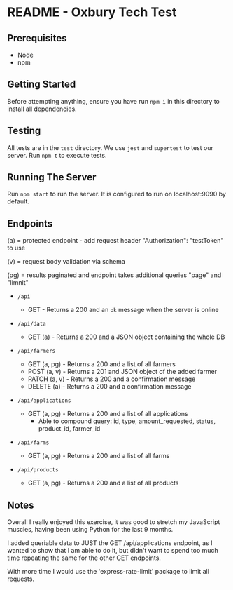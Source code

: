 # README - Oxbury Tech Test

## Prerequisites

- Node
- npm

## Getting Started

Before attempting anything, ensure you have run `npm i` in this directory to install all dependencies.

## Testing

All tests are in the `test` directory. We use `jest` and `supertest` to test our server. Run `npm t` to execute tests.

## Running The Server

Run `npm start` to run the server. It is configured to run on localhost:9090 by default.

## Endpoints

(a) = protected endpoint - add request header "Authorization": "testToken" to use

(v) = request body validation via schema

(pg) = results paginated and endpoint takes additional queries "page" and "limnit"

- `/api`
  - GET - Returns a 200 and an `ok` message when the server is online

- `/api/data`
  - GET (a) - Returns a 200 and a JSON object containing the whole DB

- `/api/farmers` 
  - GET (a, pg) - Returns a 200 and a list of all farmers
  - POST (a, v) - Returns a 201 and JSON object of the added farmer
  - PATCH (a, v) - Returns a 200 and a confirmation message
  - DELETE (a) - Returns a 200 and a confirmation message

- `/api/applications` 
  - GET (a, pg) - Returns a 200 and a list of all applications
    - Able to compound query: 
      id, type, amount_requested, status, product_id, farmer_id

- `/api/farms` 
  - GET (a, pg) - Returns a 200 and a list of all farms

- `/api/products` 
  - GET (a, pg) - Returns a 200 and a list of all products
  

## Notes

Overall I really enjoyed this exercise, it was good to stretch my JavaScript muscles, having been using Python for the last 9 months.

I added queriable data to JUST the GET /api/applications endpoint, as I wanted to show that I am able to do it, but didn't want to spend too much time repeating the same for the other GET endpoints.

With more time I would use the 'express-rate-limit' package to limit all requests.